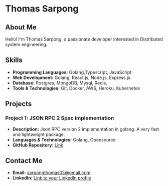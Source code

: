 # Thomas Sarpong

## About Me
Hello! I'm Thomas Sarpong, a passionate developer interested in Distributed system engineering.

## Skills
- **Programming Languages:** Golang,Typescript, JavaScript
- **Web Development:** Golang, React.js, Node.js, Express.js
- **Database:** Postgres, MongoDB, Mysql, Redis,
- **Tools & Technologies:** Git, Docker, AWS, Heroku, Kubernetes

## Projects
### Project 1: JSON RPC 2 Spac implementation
- **Description:** Json RPC version 2 implementation in golang. A very fast and lightweight package.
- **Languages & Technologies:** Golang, Opensource
- **GitHub Repository:** [Link](https://github.com/developertom01/jsonrpc2)


## Contact Me
- **Email:** sarpongthomas05@gmail.com
- **LinkedIn:** [Link to your LinkedIn profile]( https://www.linkedin.com/in/thomas-sarpong-8b2490149/ )


